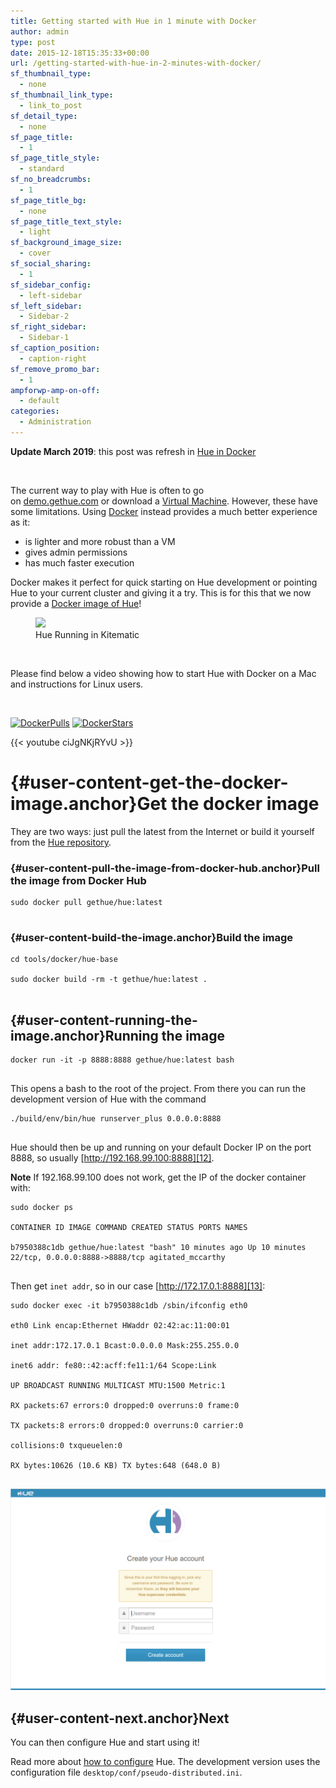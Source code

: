 ```yaml
---
title: Getting started with Hue in 1 minute with Docker
author: admin
type: post
date: 2015-12-18T15:35:33+00:00
url: /getting-started-with-hue-in-2-minutes-with-docker/
sf_thumbnail_type:
  - none
sf_thumbnail_link_type:
  - link_to_post
sf_detail_type:
  - none
sf_page_title:
  - 1
sf_page_title_style:
  - standard
sf_no_breadcrumbs:
  - 1
sf_page_title_bg:
  - none
sf_page_title_text_style:
  - light
sf_background_image_size:
  - cover
sf_social_sharing:
  - 1
sf_sidebar_config:
  - left-sidebar
sf_left_sidebar:
  - Sidebar-2
sf_right_sidebar:
  - Sidebar-1
sf_caption_position:
  - caption-right
sf_remove_promo_bar:
  - 1
ampforwp-amp-on-off:
  - default
categories:
  - Administration
---
```


**Update March 2019**: this post was refresh in [Hue in Docker][1]

&nbsp;

The current way to play with Hue is often to go on [demo.gethue.com][2] or download a [Virtual Machine][3]. However, these have some limitations. Using [Docker][4] instead provides a much better experience as it:

- is lighter and more robust than a VM
- gives admin permissions
- has much faster execution

Docker makes it perfect for quick starting on Hue development or pointing Hue to your current cluster and giving it a try. This is for this that we now provide a [Docker image of Hue][5]!

<figure><a href="https://cdn.gethue.com/uploads/2015/12/Screenshot-2015-12-18-16.47.46-1024x724.jpg"><img src="https://cdn.gethue.com/uploads/2015/12/Screenshot-2015-12-18-16.47.46-1024x724.jpg" /></a><figcaption>Hue Running in Kitematic</figcaption></figure>

&nbsp;

Please find below a video showing how to start Hue with Docker on a Mac and instructions for Linux users.

&nbsp;

[<img src="https://camo.githubusercontent.com/2de6c7ae1eb50c1c55e14957708f55d775366f62/68747470733a2f2f696d672e736869656c64732e696f2f646f636b65722f70756c6c732f6765746875652f6875652e737667" alt="DockerPulls" data-canonical-src="https://img.shields.io/docker/pulls/gethue/hue.svg" />][6] [<img src="https://camo.githubusercontent.com/83ee62644f39db2bb9faf4cacebc1b64c7a338d5/68747470733a2f2f696d672e736869656c64732e696f2f646f636b65722f73746172732f6765746875652f6875652e737667" alt="DockerStars" data-canonical-src="https://img.shields.io/docker/stars/gethue/hue.svg" />][6]

{{< youtube ciJgNKjRYvU >}}

# [][7]{#user-content-get-the-docker-image.anchor}Get the docker image

They are two ways: just pull the latest from the Internet or build it yourself from the [Hue repository][8].

### [][9]{#user-content-pull-the-image-from-docker-hub.anchor}Pull the image from Docker Hub

<pre><code class="bash">sudo docker pull gethue/hue:latest

</code></pre>

### [][10]{#user-content-build-the-image.anchor}Build the image

<pre><code class="bash">cd tools/docker/hue-base

sudo docker build -rm -t gethue/hue:latest .

</code></pre>

## [][11]{#user-content-running-the-image.anchor}Running the image

<pre><code class="bash">docker run -it -p 8888:8888 gethue/hue:latest bash

</code></pre>

This opens a bash to the root of the project. From there you can run the development version of Hue with the command

<pre><code class="bash">./build/env/bin/hue runserver_plus 0.0.0.0:8888

</code></pre>

Hue should then be up and running on your default Docker IP on the port 8888, so usually [http://192.168.99.100:8888][12].

**Note** If 192.168.99.100 does not work, get the IP of the docker container with:

<pre><code class="bash">sudo docker ps

CONTAINER ID IMAGE COMMAND CREATED STATUS PORTS NAMES

b7950388c1db gethue/hue:latest "bash" 10 minutes ago Up 10 minutes 22/tcp, 0.0.0.0:8888->8888/tcp agitated_mccarthy

</code></pre>

Then get `inet addr`, so in our case [http://172.17.0.1:8888][13]:

<pre><code class="bash">sudo docker exec -it b7950388c1db /sbin/ifconfig eth0

eth0 Link encap:Ethernet HWaddr 02:42:ac:11:00:01

inet addr:172.17.0.1 Bcast:0.0.0.0 Mask:255.255.0.0

inet6 addr: fe80::42:acff:fe11:1/64 Scope:Link

UP BROADCAST RUNNING MULTICAST MTU:1500 Metric:1

RX packets:67 errors:0 dropped:0 overruns:0 frame:0

TX packets:8 errors:0 dropped:0 overruns:0 carrier:0

collisions:0 txqueuelen:0

RX bytes:10626 (10.6 KB) TX bytes:648 (648.0 B)

</code></pre>

<a href="https://raw.githubusercontent.com/cloudera/hue/master/docs/images/login.png" target="_blank" rel="noopener noreferrer"><img title="Hue First Login" src="https://raw.githubusercontent.com/cloudera/hue/master/docs/images/login.png" alt="alt text" /></a>

## [][14]{#user-content-next.anchor}Next

You can then configure Hue and start using it!

Read more about [how to configure][15] Hue. The development version uses the configuration file `desktop/conf/pseudo-distributed.ini`.

[1]: http://hue-in-docker
[2]: http://demo.gethue.com
[3]: https://ccp.cloudera.com/display/SUPPORT/Cloudera+QuickStart+VM
[4]: https://www.docker.com/
[5]: https://hub.docker.com/u/gethue/
[6]: https://registry.hub.docker.com/u/gethue/hue/
[7]: https://github.com/cloudera/hue/tree/master/tools/docker#get-the-docker-image
[8]: https://github.com/cloudera/hue/tree/master/tools/docker
[9]: https://github.com/cloudera/hue/tree/master/tools/docker#pull-the-image-from-docker-hub
[10]: https://github.com/cloudera/hue/tree/master/tools/docker#build-the-image
[11]: https://github.com/cloudera/hue/tree/master/tools/docker#running-the-image
[12]: http://192.168.99.100:8888/
[13]: http://172.17.0.1:8888/
[14]: https://github.com/cloudera/hue/tree/master/tools/docker#next
[15]: https://gethue.com/how-to-configure-hue-in-your-hadoop-cluster/
